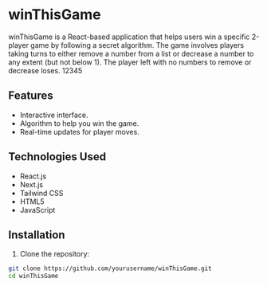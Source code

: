 # winThisGame

winThisGame is a React-based application that helps users win a specific 2-player game by following a secret algorithm. The game involves players taking turns to either remove a number from a list or decrease a number to any extent (but not below 1). The player left with no numbers to remove or decrease loses.
12345
## Features

- Interactive interface.
- Algorithm to help you win the game.
- Real-time updates for player moves.

## Technologies Used

- React.js
- Next.js
- Tailwind CSS
- HTML5
- JavaScript

## Installation

1. Clone the repository:

```bash
git clone https://github.com/yourusername/winThisGame.git
cd winThisGame
